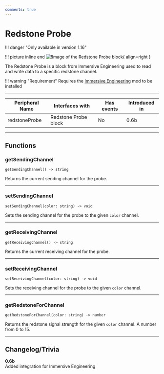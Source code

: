 ```yaml
---
comments: true
---
```


# Redstone Probe

!!! danger "Only available in version 1.16"

!!! picture inline end
    ![!Image of the Redstone Probe block](../img/previews/redstone_probe.png){ align=right }

The Redstone Probe is a block from Immersive Engineering used to read and write data to a specific redstone channel.

!!! warning "Requirement"
    Requires the [Immersive Engineering](https://www.curseforge.com/minecraft/mc-mods/immersive-engineering) mod to be installed

<p class="picture-spacing" style="--ps:1.9rem;"></p>

---

<center>

| Peripheral Name | Interfaces with      | Has events | Introduced in |
| --------------- | -------------------- | ---------- | ------------- |
| redstoneProbe   | Redstone Probe block | No         | 0.6b          |

</center>

---

## Functions

### getSendingChannel
```
getSendingChannel() -> string
```
Returns the current sending channel for the probe.

---

### setSendingChannel
```
setSendingChannel(color: string) -> void
```
Sets the sending channel for the probe to the given `color` channel.

---

### getReceivingChannel
```
getReceivingChannel() -> string
```
Returns the current receiving channel for the probe.

---

### setReceivingChannel
```
setReceivingChannel(color: string) -> void
```
Sets the receiving channel for the probe to the given `color` channel.

---

### getRedstoneForChannel
```
getRedstoneForChannel(color: string) -> number
```
Returns the redstone signal strength for the given `color` channel. A number from 0 to 15.

---

## Changelog/Trivia

**0.6b**  
Added integration for Immersive Engineering
